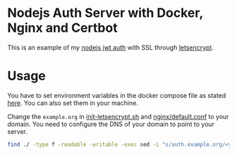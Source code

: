 # Nodejs Auth Server with Docker, Nginx and Certbot 

This is an example of my [nodejs jwt auth](https://github.com/wms2537/nodejs-jwt-auth) with SSL through [letsencrypt](https://letsencrypt.org).

# Usage
You have to set environment variables in the docker compose file as stated [here](https://github.com/wms2537/nodejs-jwt-auth#environment-variables). You can also set them in your machine.

Change the `example.org` in [init-letsencrypt.sh](init-letsencrypt.sh) and [nginx/default.conf](nginx/default.conf) to your domain. You need to configure the DNS of your domain to point to your server.
```sh
find ./ -type f -readable -writable -exec sed -i "s/auth.example.org/<your domain>/g" {} \;
```
